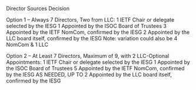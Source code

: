 Director Sources Decision

Option 1 – Always 7 Directors, Two from LLC:
1 IETF Chair or delegate selected by the IESG
1 Appointed by the ISOC Board of Trustees
3 Appointed by the IETF NomCom, confirmed by the IESG
2 Appointed by the LLC board itself, confirmed by the IESG
Note: variation could also be 4 NomCom & 1 LLC

Option 2 – At Least 7 Directors, Maximum of 9, with 2 LLC-Optional Appointments:
1 IETF Chair or delegate selected by the IESG
1 Appointed by the ISOC Board of Trustees
5 Appointed by the IETF NomCom, confirmed by the IESG
AS NEEDED, UP TO 2 Appointed by the LLC board itself, confirmed by the IESG




